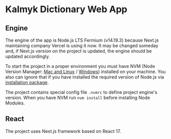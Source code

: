 # Kalmyk Dictionary Web App

## Engine

The engine of the app is Node.js LTS Fermium (v14.19.3) because Next.js maintaining company Vercel is using it now. It may be changed someday and, if Next.js version on the project is updated, the engine should be updated accordingly.

To start the project in a proper environment you must have NVM (Node Version Manager: [Mac and Linux](https://github.com/nvm-sh/nvm) / [Windows](https://github.com/coreybutler/nvm-windows)) installed on your machine. You also can ignore that if you have installed the required version of Node.js via [installation package](https://nodejs.org/en/download/).

The project contains special config file `.nvmrc` to define project engine's version. When you have NVM run `nvm install` before installing Node Modules.

## React

The project uses Next.js framework based on React 17.

